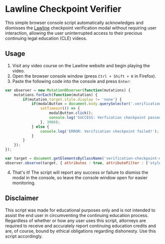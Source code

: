 # Lawline Checkpoint Verifier
This simple browser console script automatically acknowledges and dismisses the [Lawline](https://www.lawline.com) checkpoint verification modal without requiring user interaction, allowing the user uninterrupted access to their precious continuing legal education (CLE) videos.

## Usage
1. Visit any video course on the Lawline website and begin playing the video.
2. Open the browser console window (press `Ctrl + Shift + K` in Firefox).
3. Paste the following code into the console and press `Enter`:
```javascript
var observer = new MutationObserver(function(mutations) {
    mutations.forEach(function(mutation) {
        if(mutation.target.style.display != 'none') {
            if(modalButton = document.body.querySelector('.verification-checkpoint-modal button.btn')) {
                setTimeout(() => {
                    modalButton.click();
                    console.log('SUCCESS: Verfication checkpoint passed!');
                }, 3000);
            } else {
                console.log('ERROR: Verification checkpoint failed!');
            }
        }
    });    
});

var target = document.getElementsByClassName('verification-checkpoint-modal')[0];
observer.observe(target, { attributes : true, attributeFilter : ['style'] });
```
4. That's it! The script will report any success or failure to dismiss the modal in the console, so leave the console window open for easier monitoring.

## Disclaimer
This script was made for educational purposes only and is not intended to assist the end user in circumventing the continuing education process. Regardless of whether or how any user uses this script, attorneys are required to receive and accurately report continuing education credits and are, of course, bound by ethical obligations regarding dishonesty. Use this script accordingly.
